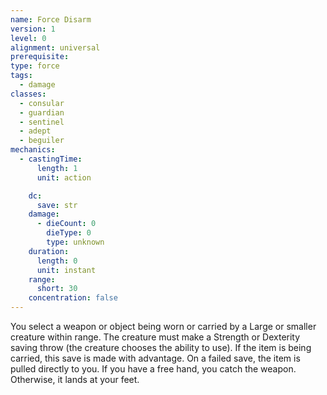 ```yaml
---
name: Force Disarm
version: 1
level: 0
alignment: universal
prerequisite: 
type: force
tags:
  - damage
classes:
  - consular
  - guardian
  - sentinel
  - adept
  - beguiler
mechanics:
  - castingTime:
      length: 1
      unit: action

    dc:
      save: str
    damage:
      - dieCount: 0
        dieType: 0
        type: unknown
    duration:
      length: 0
      unit: instant
    range:
      short: 30
    concentration: false
---
```

You select a weapon or object being worn or carried by a Large or smaller creature within range. The creature must make a Strength or Dexterity saving throw (the creature chooses the ability to use). If the item is being carried, this save is made with advantage. On a failed save, the item is pulled directly to you. If you have a free hand, you catch the weapon. Otherwise, it lands at your feet.
    